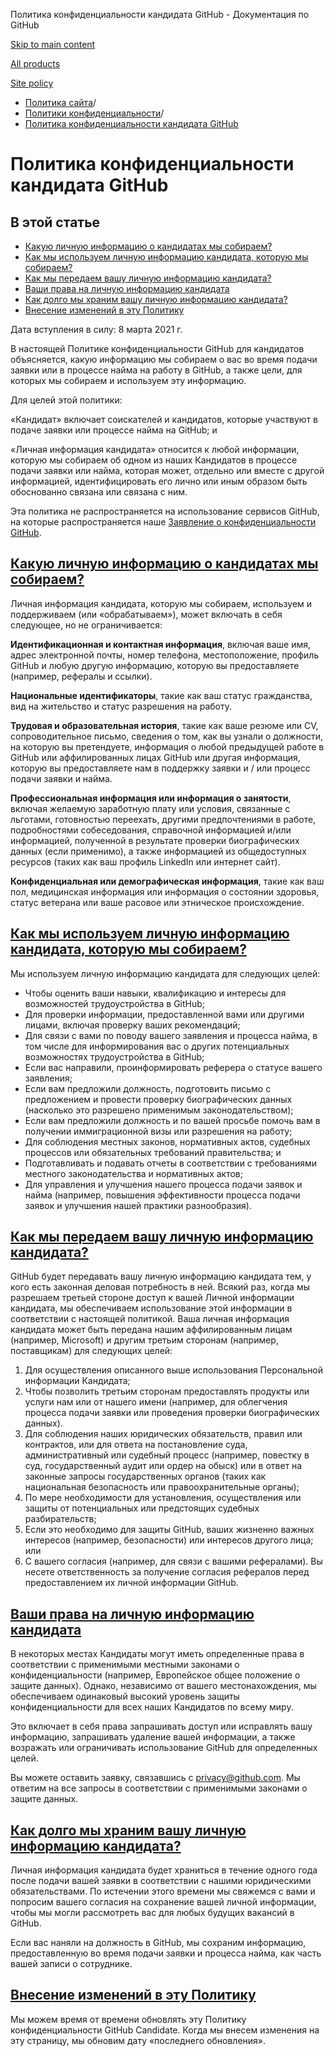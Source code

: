 Политика конфиденциальности кандидата GitHub - Документация по GitHub

[Skip to main content](#main-content)

[All products](/ru)

[Site policy](/site-policy)

* [Политика сайта](/ru/site-policy)/
* [Политики конфиденциальности](/ru/site-policy/privacy-policies)/
* [Политика конфиденциальности кандидата GitHub](/ru/site-policy/privacy-policies/github-candidate-privacy-policy)

Политика конфиденциальности кандидата GitHub
==========

В этой статье
----------

* [Какую личную информацию о кандидатах мы собираем?](#what-candidate-personal-information-do-we-collect)
* [Как мы используем личную информацию кандидата, которую мы собираем?](#how-do-we-use-the-candidate-personal-information-we-collect)
* [Как мы передаем вашу личную информацию кандидата?](#how-do-we-share-your-candidate-personal-information)
* [Ваши права на личную информацию кандидата](#your-rights-to-your-candidate-personal-information)
* [Как долго мы храним вашу личную информацию кандидата?](#how-long-do-we-retain-your-candidate-personal-information)
* [Внесение изменений в эту Политику](#changes-to-this-policy)

Дата вступления в силу: 8 марта 2021 г.

В настоящей Политике конфиденциальности GitHub для кандидатов объясняется, какую информацию мы собираем о вас во время подачи заявки или в процессе найма на работу в GitHub, а также цели, для которых мы собираем и используем эту информацию.

Для целей этой политики:

«Кандидат» включает соискателей и кандидатов, которые участвуют в подаче заявки или процессе найма на GitHub; и

«Личная информация кандидата» относится к любой информации, которую мы собираем об одном из наших Кандидатов в процессе подачи заявки или найма, которая может, отдельно или вместе с другой информацией, идентифицировать его лично или иным образом быть обоснованно связана или связана с ним.

Эта политика не распространяется на использование сервисов GitHub, на которые распространяется наше [Заявление о конфиденциальности GitHub](/ru/site-policy/privacy-policies/github-privacy-statement).

[Какую личную информацию о кандидатах мы собираем?](#what-candidate-personal-information-do-we-collect)
----------

Личная информация кандидата, которую мы собираем, используем и поддерживаем (или «обрабатываем»), может включать в себя следующее, но не ограничивается:

**Идентификационная и контактная информация**, включая ваше имя, адрес электронной почты, номер телефона, местоположение, профиль GitHub и любую другую информацию, которую вы предоставляете (например, рефералы и ссылки).

**Национальные идентификаторы**, такие как ваш статус гражданства, вид на жительство и статус разрешения на работу.

**Трудовая и образовательная история**, такие как ваше резюме или CV, сопроводительное письмо, сведения о том, как вы узнали о должности, на которую вы претендуете, информация о любой предыдущей работе в GitHub или аффилированных лицах GitHub или другая информация, которую вы предоставляете нам в поддержку заявки и / или процесс подачи заявки и найма.

**Профессиональная информация или информация о занятости**, включая желаемую заработную плату или условия, связанные с льготами, готовностью переехать, другими предпочтениями в работе, подробностями собеседования, справочной информацией и/или информацией, полученной в результате проверки биографических данных (если применимо), а также информацией из общедоступных ресурсов (таких как ваш профиль LinkedIn или интернет сайт).

**Конфиденциальная или демографическая информация**, такие как ваш пол, медицинская информация или информация о состоянии здоровья, статус ветерана или ваше расовое или этническое происхождение.

[Как мы используем личную информацию кандидата, которую мы собираем?](#how-do-we-use-the-candidate-personal-information-we-collect)
----------

Мы используем личную информацию кандидата для следующих целей:

* Чтобы оценить ваши навыки, квалификацию и интересы для возможностей трудоустройства в GitHub;
* Для проверки информации, предоставленной вами или другими лицами, включая проверку ваших рекомендаций;
* Для связи с вами по поводу вашего заявления и процесса найма, в том числе для информирования вас о других потенциальных возможностях трудоустройства в GitHub;
* Если вас направили, проинформировать реферера о статусе вашего заявления;
* Если вам предложили должность, подготовить письмо с предложением и провести проверку биографических данных (насколько это разрешено применимым законодательством);
* Если вам предложили должность и по вашей просьбе помочь вам в получении иммиграционной визы или разрешения на работу;
* Для соблюдения местных законов, нормативных актов, судебных процессов или обязательных требований правительства; и
* Подготавливать и подавать отчеты в соответствии с требованиями местного законодательства и нормативных актов;
* Для управления и улучшения нашего процесса подачи заявок и найма (например, повышения эффективности процесса подачи заявок и улучшения нашей практики разнообразия).

[Как мы передаем вашу личную информацию кандидата?](#how-do-we-share-your-candidate-personal-information)
----------

GitHub будет передавать вашу личную информацию кандидата тем, у кого есть законная деловая потребность в ней. Всякий раз, когда мы разрешаем третьей стороне доступ к вашей Личной информации кандидата, мы обеспечиваем использование этой информации в соответствии с настоящей политикой. Ваша личная информация кандидата может быть передана нашим аффилированным лицам (например, Microsoft) и другим третьим сторонам (например, поставщикам) для следующих целей:

1. Для осуществления описанного выше использования Персональной информации Кандидата;
2. Чтобы позволить третьим сторонам предоставлять продукты или услуги нам или от нашего имени (например, для облегчения процесса подачи заявки или проведения проверки биографических данных).
3. Для соблюдения наших юридических обязательств, правил или контрактов, или для ответа на постановление суда, административный или судебный процесс (например, повестку в суд, государственный аудит или ордер на обыск) или в ответ на законные запросы государственных органов (таких как национальная безопасность или правоохранительные органы);
4. По мере необходимости для установления, осуществления или защиты от потенциальных или предстоящих судебных разбирательств;
5. Если это необходимо для защиты GitHub, ваших жизненно важных интересов (например, безопасности) или интересов другого лица; или
6. С вашего согласия (например, для связи с вашими рефералами). Вы несете ответственность за получение согласия рефералов перед предоставлением их личной информации GitHub.

[Ваши права на личную информацию кандидата](#your-rights-to-your-candidate-personal-information)
----------

В некоторых местах Кандидаты могут иметь определенные права в соответствии с применимыми местными законами о конфиденциальности (например, Европейское общее положение о защите данных). Однако, независимо от вашего местонахождения, мы обеспечиваем одинаковый высокий уровень защиты конфиденциальности для всех наших Кандидатов по всему миру.

Это включает в себя права запрашивать доступ или исправлять вашу информацию, запрашивать удаление вашей информации, а также возражать или ограничивать использование GitHub для определенных целей.

Вы можете оставить заявку, связавшись с [privacy@github.com](mailto:privacy@github.com). Мы ответим на все запросы в соответствии с применимыми законами о защите данных.

[Как долго мы храним вашу личную информацию кандидата?](#how-long-do-we-retain-your-candidate-personal-information)
----------

Личная информация кандидата будет храниться в течение одного года после подачи вашей заявки в соответствии с нашими юридическими обязательствами. По истечении этого времени мы свяжемся с вами и попросим вашего согласия на сохранение вашей личной информации, чтобы мы могли рассмотреть вас для любых будущих вакансий в GitHub.

Если вас наняли на должность в GitHub, мы сохраним информацию, предоставленную во время подачи заявки и процесса найма, как часть вашей записи о сотруднике.

[Внесение изменений в эту Политику](#changes-to-this-policy)
----------

Мы можем время от времени обновлять эту Политику конфиденциальности GitHub Candidate. Когда мы внесем изменения на эту страницу, мы обновим дату «последнего обновления».

